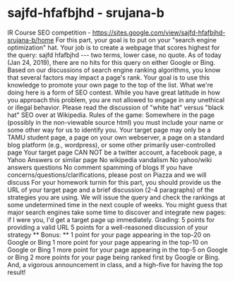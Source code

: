 # sajfd-hfafbjhd - srujana-b
IR Course SEO competition - https://sites.google.com/view/sajfd-hfafbjhd-srujana-b/home
For this part, your goal is to put on your "search engine optimization" hat. Your job is to create a webpage that scores highest for the query: sajfd hfafbjhd --- two terms, lower case, no quote. As of today (Jan 24, 2019), there are no hits for this query on either Google or Bing. Based on our discussions of search engine ranking algorithms, you know that several factors may impact a page's rank. Your goal is to use this knowledge to promote your own page to the top of the list.
What we're doing here is a form of SEO contest. While you have great latitude in how you approach this problem, you are not allowed to engage in any unethical or illegal behavior. Please read the discussion of "white hat" versus "black hat" SEO over at Wikipedia.
Rules of the game:
Somewhere in the page (possibly in the non-viewable source html) you must include your name or some other way for us to identify you.
Your target page may only be a TAMU student page, a page on your own webserver, a page on a standard blog platform (e.g., wordpress), or some other primarily user-controlled page
Your target page CAN NOT be a twitter account, a facebook page, a Yahoo Answers or similar page
No wikipedia vandalism
No yahoo/wiki answers questions
No comment spamming of blogs
If you have concerns/questions/clarifications, please post on Piazza and we will discuss
For your homework turnin for this part, you should provide us the URL of your target page and a brief discussion (2-4 paragraphs) of the strategies you are using. We will issue the query and check the rankings at some undetermined time in the next couple of weeks. You might guess that major search engines take some time to discover and integrate new pages: if I were you, I'd get a target page up immediately.
Grading:
5 points for providing a valid URL
5 points for a well-reasoned discussion of your strategy
** Bonus: **
1 point for your page appearing in the top-20 on Google or Bing
1 more point for your page appearing in the top-10 on Google or Bing
1 more point for your page appearing in the top-5 on Google or Bing
2 more points for your page being ranked first by Google or Bing. And, a vigorous announcement in class, and a high-five for having the top result!
